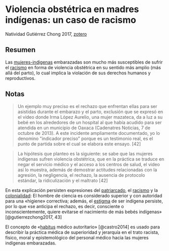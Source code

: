 # Violencia obstétrica en madres indígenas: un caso de racismo

Natividad Gutiérrez Chong 2017, [zotero](zotero://select/items/@gutierrezchong2017)

## Resumen

Las [mujeres-indigenas](mujeres-indigenas.md) embarazadas son mucho más susceptibles de sufrir el [racismo](racismo.md) en forma de violencia obstétrica en su sentido más amplio (más allá del parto), lo cual implica la violación de sus derechos humanos y reproductivos.

## Notas

 >
 > Un ejemplo muy preciso es el rechazo que enfrentan ellas para ser asistidas durante el embarazo y el parto, exclusión que se expresó en el video donde Irma López Aurelio, una mujer mazateca, da a luz a su bebé en los alrededores de un hospital al que había acudido para ser atendida en un municipio de Oaxaca (Cadenatres Noticias, 7 de octubre de 2013). A este incidente ampliamente documentado, yo lo denomino "indicador preciso" porque es un testimonio real, es el punto de partida sobre el cual se elabora este ensayo. [42]

 >
 > La hipótesis que planteo es la siguiente: se sabe que las mujeres indígenas sufren violencia obstétrica, que en la práctica se traduce en negar el servicio médico y el acceso a los centros de salud, el video así lo muestra, además de demostrar actitudes relacionadas con la agresión, la negligencia, el rechazo, la ausencia de protocolo estándar, la ridiculización y el maltrato  [42]

En esta explicación persisten expresiones del [patriarcado](patriarcado.md), el [racismo](racismo.md) y la [colonialidad](colonialidad.md): El hombre de ciencia es considerado superior y con autoridad para una «higiene» correctiva; además, el [estigma](estigma.md) de ser indígena persiste, por lo que «se anticipa el rechazo, es decir, consciente o inconscientemente, quiere evitarse el nacimiento de más bebés indígenas» [@gutierrezchong2017, 43]

El concepto de «[habitus](habitus.md) médico autoritario» [@castro2014] es usado para describir la práctica médica de superioridad y jerarquía en el trato racista, físico, moral y epistemológico del personal médico hacia las mujeres indígenas embarazadas.
